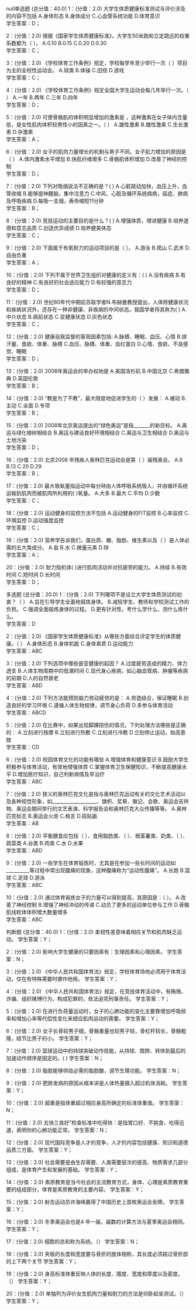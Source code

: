 null单选题 (总分值：40.0)
1：(分值：2.0)
大学生体质健康标准测试与评价涉及的内容不包括
A.身体形态   B.身体成分   C.心血管系统功能   D.体育意识   
学生答案：D；

2：(分值：2.0)
根据《国家学生体质健康标准》，大学生50米跑和立定跳远的权重系数都为（ ）。
A.0.10   B.0.15   C.0.20   D.0.30   
学生答案：C；

3：(分值：2.0)
《学校体育工作条例》规定，学校每学年至少举行一次（ ）项目为主的全校性运动会。
A.球类   B.体操   C.田径   D.游戏   
学生答案：C；

4：(分值：2.0)
《学校体育工作条例》规定全国大学生运动会每几年举行一次。（ ）
A.一年   B.两年   C.三年   D.四年   
学生答案：D；

5：(分值：2.0)
可使骨骼肌的体积明显增加的激素是 ，这种激素在女子体内含量低，是女性肌肉体积较男性小的因素之一。（ ）
A.雄性激素    B.雌性激素    C.生长激素    D.孕激素   
学生答案：A；

6：(分值：2.0)
女子的肌肉力量增长的机制与男子不同。女子肌力增加的原因是（ ）
A.体内激素水平增加   B.快肌纤维增多    C.骨骼肌体积增加   D.改善了神经的控制   
学生答案：D；

7：(分值：2.0)
下列对吸烟说法不正确的是？( )
A.心脏跳动加快，血压上升，血管收缩   B.能够提神醒脑，集中注意力   C.中风、心脏及循环系统病病，癌症、肺病及呼吸疾病   D.每吸一支烟，寿命缩短11分钟   
学生答案：B；

8：(分值：2.0)
竞技运动的主要目的是什么？( )
A.增强体质，增进健康   B.培养道德和意志品质   C.创造优异成绩   D.培养健美体态   
学生答案：C；

9：(分值：2.0)
下面属于有氧耐力的运动项目的是（ ）。
A.游泳   B.爬山   C.武术   D.自由负重   
学生答案：A；

10：(分值：2.0)
下列不属于世界卫生组织对健康的定义有：( )
A.没有疾病   B.有良好的精神   C.有良好的社会适应能力   D.有较强的意志力   
学生答案：D；

11：(分值：2.0)
世纪80年代中期前苏联学者N.布赫曼教授提出，人体除健康状况和疾病状况外，还存在一种非健康、非疾病的中间状态。我国学者将其称为( )
A.中介状态    B.病前状态    C.亚健康状态    D.灰色状态   
学生答案：C；

12：(分值：2.0)
健康自我监督的客观因素包括:
A.脉搏、睡眠、血压、心情   B.排汗量、食欲、体重、脉搏   C.血压、脉搏、体重、血红蛋白   D.心情、食欲、不良感觉、睡眠   
学生答案：D；

13：(分值：2.0)
2008年奥运会的举办权地是
A.美国洛杉矶   B.中国北京   C.希腊雅典   D.英国伦敦   
学生答案：B；

14：(分值：2.0)
“教是为了不教”，最大限度地促进学生的（ ）发展：
A.被动   B.主动   C.全面   D.专项   
学生答案：B；

15：(分值：2.0)
2008年北京奥运提出的“绿色奥运”是指_______的新目标。
A.奥运与绿化植树相结合    B.奥运与建设良好环境相结合    C.奥运与卫生相结合   D.奥运与土地污染   
学生答案：D；

16：(分值：2.0)
北京2008 年残疾人奥林匹克运动会是第（ ）届残奥会。
A.8    B.13    C.20    D.29   
学生答案：B；

17：(分值：2.0)
最大吸氧量指运动中每分钟由人体呼吸系统吸入，并由循环系统运输到肌肉而被肌肉所利用的( )氧量。
A.大多   B.最大   C.平均   D.少数   
学生答案：C；

18：(分值：2.0)
运动健身的监控方法不包括
A.运动健身的FIT监控   B.心率监控   C.环境监控   D.运动强度监控   
学生答案：C；

19：(分值：2.0)
营养学告诉我们，蛋白质、糖、脂肪、维生素以及（ ）是人体必需的五大类成分。
A.盐    B.水    C.微量元素    D.锌   
学生答案：A；

20：(分值：2.0)
耐力指机体( )进行肌肉活动并对抗疲劳的能力。
A.持续   B.有效时间   C.短时间   D.长时间   
学生答案：D；



多选题 (总分值：20.0)
1：(分值：2.0)
下列哪项不是设立大学生体质测试的初衷？（ ）
A.旨在引导学生全面地锻炼身体。   B.减轻学生、教师和学校测试工作的负担。   C.强调全面锻炼身体的过程。   D.更有针对性，考什么学什么、测什么练什么。   
学生答案：D

2：(分值：2.0)
《国家学生体质健康标准》从哪些方面综合评定学生的体质健康。（ ）
A.身体形态   B.身体机能   C.身体素质   D.运动能力   
学生答案：ABC

3：(分值：2.0)
下列选项中哪些是亚健康的起因？
A.过度疲劳造成的精力、体力透支   B.人体生物周期中的低潮时间   C.现代身心疾病，如心脑血管病、肿瘤等疾病的前期   D.人的自然衰老   
学生答案：ABD

4：(分值：2.0)
下列方法能预防脑力劳动疲劳的是：
A.劳逸结合，保证睡眠   B.创造良好的学习环境   C.遵循人体生物规律，调节身心负荷   D.多参与体育活动   
学生答案：ABCD

5：(分值：2.0)
在比赛中，如果出现脚踝扭伤的情况，下列处理方法哪些是正确的：
A.立刻进行按摩   B.立刻进行热敷   C.立刻进行冷敷   D.立刻停止运动，抬高患肢   
学生答案：CD

6：(分值：2.0)
校园体育文化的功能有哪些
A.增强体育和健康意识    B.鼓励大学生积极参与体育活动，有效地增强体质   C.掌握体育卫生保健知识，不断提高健康水平   D.增加医疗知识，自己判断病情及早治疗   
学生答案：ABC

7：(分值：2.0)
狭义的奥林匹克文化是指与奥林匹克运动有关的文化艺术活动以及各种视觉形象，如___________________、旗帜、奖章、徽记、会歌、奥运会吉祥物、奥运会期间举行的文艺表演、科学报告会和奥林匹克大众传播等等。
A.奥林匹克标志   B.奥运会火炬   C.格言   D.招贴画   
学生答案：AB

8：(分值：2.0)
平衡膳食应包括（ ）、食用脂肪类、（ ）、根茎薯类、奶类、（ ）、蔬菜类
A.谷类   B.肉类   C.水   D.水果   
学生答案：ABD

9：(分值：2.0)
一些学生在体育锻炼时，尤其是在参加一些长时间的运动如__________等过程中常出现腹痛的现象，这种腹痛称为“运动性腹痛”。
A.长跑   B.篮球   C.足球   D.游泳   
学生答案：ABC

10：(分值：2.0)
通过体育锻炼女子的力量可以得到提高，其原因是：（ ）。
A.改善了神经控制   B.增强了神经冲动的传递   C.动员了更多的运动单位参与工作   D.骨骼肌线粒体体积增大数量增多   
学生答案：ABC



判断题 (总分值：40.0)
1：(分值：2.0)
柔韧性差意味着相应关节和肌肉缺乏运动。
学生答案：Y；


2：(分值：2.0)
影响大学生健康的只要因素有：生理因素和心理因素。
学生答案：N；


3：(分值：2.0)
《中华人民共和国体育法》规定，学校体育场地必须用于体育活动，仅在有特殊需要时挪作他用。
学生答案：Y；


4：(分值：2.0)
《中华人民共和国体育法》规定，在竞技体育活动中，有贿赂、诈骗、组织赌博行为，构成犯罪的，依法追究刑事责任。
学生答案：Y；


5：(分值：2.0)
在进行负荷量运动时，女子的心肺功能的变化主要靠增加呼吸频率和增加心率等代偿性变化来顺应肌肉运动的需要。
学生答案：Y；


6：(分值：2.0)
女子长骨较男子细，骨骼重量也较男子轻，骨杠杆较长，骨骼粗隆，结节比男子的小。
学生答案：Y；


7：(分值：2.0)
篮球运动中的持球突破动作技能，从持球、蹬跨、转体到最后的加速动作顺序是固定的。( )
学生答案：N；


8：(分值：2.0)
脂肪能够供给必需的脂肪酸，调节生理功能。
学生答案：N；


9：(分值：2.0)
肥胖发病的原因从根本讲是人体热量摄入超过机体消耗。
学生答案：Y；


10：(分值：2.0)
超重是指体重超过相应身高所确定的标准体重值。
学生答案：N；


11：(分值：2.0)
五快三良好”检查标准中吃得快：是指胃口好、不挑食、吃得迅速，表明你的心肺功能正常。
学生答案：N；


12：(分值：2.0)
现代国际竞争是人才的竞争，人才的内容包括健康、知识和道德品质三方面。
学生答案：Y；


13：(分值：2.0)
社会需要是由生存需要、人类需要层次的提高、物质需求几部分组成，是体育产生和发展的基础。
学生答案：Y；


14：(分值：2.0)
素质教育是当今社会的主流教育方式，身体、心理是素质教育重要的组成部分，体育是素质教育的主要内容。
学生答案：Y；


15：(分值：2.0)
射击运动员许海峰赢得了中国历史上首枚奥运会金牌。
学生答案：Y；


16：(分值：2.0)
冬季奥运会也是4 年一届，届数的计算方法与夏季奥运会相同。
学生答案：Y；


17：(分值：2.0)
细胞的总和称为系统。（）
学生答案：N；


18：(分值：2.0)
夹板的长度和宽度要与骨折的肢体相称，其长度必须超过骨折部的上下两个关节
学生答案：Y；


19：(分值：2.0)
身高标准体重反映人体的长度、围度、宽度和厚度以及密度。（）
学生答案：Y；


20：(分值：2.0)
单独列为评价女生肌肉力量和耐力的方法是仰卧起坐测试。（）
学生答案：Y；
